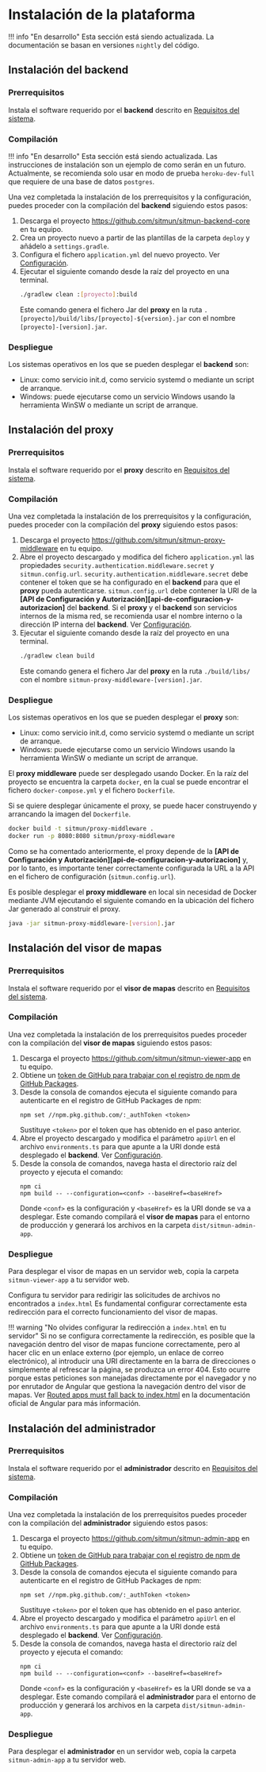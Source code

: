 # Instalación de la plataforma

!!! info "En desarrollo"
    Esta sección está siendo actualizada. 
    La documentación se basan en versiones `nightly` del código. 

## Instalación del backend

### Prerrequisitos

Instala el software requerido por el **backend** descrito en [Requisitos del sistema](requisitos.md).

### Compilación

!!! info "En desarrollo"
    Esta sección está siendo actualizada. 
    Las instrucciones de instalación son un ejemplo de como serán en un futuro.
    Actualmente, se recomienda solo usar en modo de prueba `heroku-dev-full` que requiere de una base de datos `postgres`.

Una vez completada la instalación de los prerrequisitos y la configuración, puedes proceder con la compilación del **backend** siguiendo estos pasos:

1. Descarga el proyecto https://github.com/sitmun/sitmun-backend-core en tu equipo.
2. Crea un proyecto nuevo a partir de las plantillas de la carpeta `deploy` y añádelo a `settings.gradle`.
3. Configura el fichero `application.yml` del nuevo proyecto. Ver [Configuración](../configuration.md#administrador).
4. Ejecutar el siguiente comando desde la raíz del proyecto en una terminal.
    ```bash
    ./gradlew clean :[proyecto]:build
    ```
    Este comando genera el fichero Jar del **proxy** en la ruta `.[proyecto]/build/libs/[proyecto]-${version}.jar` 
    con el nombre `[proyecto]-[version].jar`.

### Despliegue

Los sistemas operativos en los que se pueden desplegar el **backend** son:

- Linux: como servicio init.d, como servicio systemd o mediante un script de arranque.
- Windows: puede ejecutarse como un servicio Windows usando la herramienta WinSW o mediante un script de arranque.

## Instalación del proxy

### Prerrequisitos

Instala el software requerido por el **proxy** descrito en [Requisitos del sistema](requisitos.md).

### Compilación

Una vez completada la instalación de los prerrequisitos y la configuración, puedes proceder con la compilación del **proxy** siguiendo estos pasos:

1. Descarga el proyecto https://github.com/sitmun/sitmun-proxy-middleware en tu equipo.
2. Abre el proyecto descargado y modifica del fichero `application.yml` las propiedades `security.authentication.middleware.secret` y `sitmun.config.url`.
   `security.authentication.middleware.secret` debe contener el token que se ha configurado en el **backend** para que el **proxy** pueda autenticarse.
   `sitmun.config.url` debe contener la URI de la **[API de Configuración y Autorización][api-de-configuracion-y-autorizacion]** del **backend**.
    Si el **proxy** y el **backend** son servicios internos de la misma red, se recomienda usar el nombre interno o la 
    dirección IP interna del **backend**. Ver [Configuración](../configuration.md#proxy).
3. Ejecutar el siguiente comando desde la raíz del proyecto en una terminal.
    ```bash
    ./gradlew clean build
    ```
    Este comando genera el fichero Jar del **proxy** en la ruta `./build/libs/` 
    con el nombre `sitmun-proxy-middleware-[version].jar`.

### Despliegue

Los sistemas operativos en los que se pueden desplegar el **proxy** son:

- Linux: como servicio init.d, como servicio systemd o mediante un script de arranque.
- Windows: puede ejecutarse como un servicio Windows usando la herramienta WinSW  o mediante un script de arranque. 

El **proxy middleware** puede ser desplegado usando Docker.
En la raíz del proyecto se encuentra la carpeta `docker`,
en la cual se puede encontrar el fichero `docker-compose.yml` y el fichero `Dockerfile`.

Si se quiere desplegar únicamente el proxy, se puede hacer construyendo y arrancando la imagen del `Dockerfile`.

```bash
docker build -t sitmun/proxy-middleware .
docker run -p 8080:8080 sitmun/proxy-middleware
```

Como se ha comentado anteriormente, 
el proxy depende de la **[API de Configuración y Autorización][api-de-configuracion-y-autorizacion]** y,
por lo tanto, es importante tener correctamente configurada la URL a la API en el fichero de configuración 
(`sitmun.config.url`).

Es posible desplegar el **proxy middleware** en local sin necesidad de Docker mediante JVM ejecutando el siguiente 
comando en la ubicación del fichero Jar generado al construir el proxy.

```bash
java -jar sitmun-proxy-middleware-[version].jar
```

## Instalación del visor de mapas

### Prerrequisitos

Instala el software requerido por el **visor de mapas** descrito en [Requisitos del sistema](requisitos.md).

### Compilación

Una vez completada la instalación de los prerrequisitos puedes proceder con la compilación del **visor de mapas** siguiendo estos pasos:

1. Descarga el proyecto https://github.com/sitmun/sitmun-viewer-app en tu equipo.
2. Obtiene un [token de GitHub para trabajar con el registro de npm de GitHub Packages](https://docs.github.com/es/packages/working-with-a-github-packages-registry/working-with-the-npm-registry).
3. Desde la consola de comandos ejecuta el siguiente comando para autenticarte en el registro de GitHub Packages de npm:
      ```shell
      npm set //npm.pkg.github.com/:_authToken <token>
      ```
   Sustituye `<token>` por el token que has obtenido en el paso anterior.
4. Abre el proyecto descargado y modifica el parámetro `apiUrl` en el archivo `environments.ts` para que apunte 
   a la URI donde está desplegado el **backend**. Ver [Configuración](../configuration.md#visor-de-mapas).
5. Desde la consola de comandos, navega hasta el directorio raíz del proyecto y ejecuta el comando:
      ```
      npm ci
      npm build -- --configuration=<conf> --baseHref=<baseHref>
      ```
   Donde `<conf>` es la configuración y `<baseHref>` es la URI donde se va a desplegar.
   Este comando compilará el **visor de mapas** para el entorno de producción y 
   generará los archivos en la carpeta `dist/sitmun-admin-app`.

### Despliegue

Para desplegar el visor de mapas en un servidor web, copia la carpeta `sitmun-viewer-app` a tu servidor web.

Configura tu servidor para redirigir las solicitudes de archivos no encontrados a `index.html`
Es fundamental configurar correctamente esta redirección para el correcto funcionamiento del visor de mapas.

!!! warning "No olvides configurar la redirección a `index.html` en tu servidor"
    Si no se configura correctamente la redirección, es posible que la navegación dentro del visor de mapas 
    funcione correctamente, pero al hacer clic en un enlace externo (por ejemplo, un enlace de correo electrónico),
    al introducir una URI directamente en la barra de direcciones o simplemente al refrescar la página, 
    se produzca un error 404. Esto ocurre porque estas peticiones son manejadas directamente por el navegador 
    y no por enrutador de Angular que gestiona la navegación dentro del visor de mapas. 
    Ver [Routed apps must fall back to index.html](https://angular.io/guide/deployment#fallback) en la documentación
    oficial de Angular para más información.

## Instalación del administrador

### Prerrequisitos

Instala el software requerido por el **administrador** descrito en [Requisitos del sistema](requisitos.md).

### Compilación

Una vez completada la instalación de los prerrequisitos puedes proceder con la compilación del **administrador** siguiendo estos pasos:

1. Descarga el proyecto https://github.com/sitmun/sitmun-admin-app en tu equipo.
2. Obtiene un [token de GitHub para trabajar con el registro de npm de GitHub Packages](https://docs.github.com/es/packages/working-with-a-github-packages-registry/working-with-the-npm-registry).
3. Desde la consola de comandos ejecuta el siguiente comando para autenticarte en el registro de GitHub Packages de npm:
      ```shell
      npm set //npm.pkg.github.com/:_authToken <token>
      ```
   Sustituye `<token>` por el token que has obtenido en el paso anterior.
4. Abre el proyecto descargado y modifica el parámetro `apiUrl` en el archivo `environments.ts` para que apunte 
   a la URI donde está desplegado el **backend**. Ver [Configuración](../configuration.md#visor-de-mapas).
5. Desde la consola de comandos, navega hasta el directorio raíz del proyecto y ejecuta el comando:
      ```
      npm ci
      npm build -- --configuration=<conf> --baseHref=<baseHref>
      ```
   Donde `<conf>` es la configuración y `<baseHref>` es la URI donde se va a desplegar.
   Este comando compilará el **administrador** para el entorno de producción y 
   generará los archivos en la carpeta `dist/sitmun-admin-app`.

### Despliegue

Para desplegar el **administrador** en un servidor web, copia la carpeta `sitmun-admin-app` a tu servidor web.


